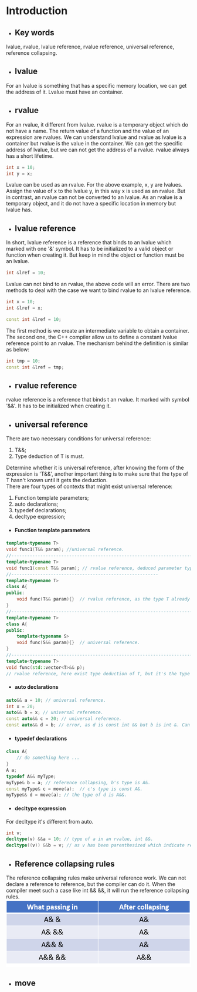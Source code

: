 # Introduction
- ## **Key words**
lvalue, rvalue, lvalue reference, rvalue reference, universal reference, reference collapsing.
- ## **lvalue**
For an lvalue is something that has a specific memory location, we can get the address of it. Lvalue must have an container.
- ## **rvalue**
For an rvalue, it different from lvalue. rvalue is a temporary object which do not have a name. The return value of a function and the value of an expression are rvalues. We can understand lvalue and rvalue as lvalue is a container but rvalue is the value in the container. We can get the specific address of lvalue, but we can not get the address of a rvalue. rvalue always has a short lifetime.
```C++
int x = 10;
int y = x;
```
Lvalue can be used as an rvalue. For the above example, x, y are lvalues. Assign the value of x to the lvalue y, in this way x is used as an rvalue. But in contrast, an rvalue can not be converted to an lvalue. As an rvalue is a temporary object, and it do not have a specific location in memory but lvalue has.
- ## **lvalue reference**
In short, lvalue reference is a reference that binds to an lvalue which marked with one '&' symbol. It has to be initialized to a valid object or function when creating it. But keep in mind the object or function must be an lvalue.
```C++
int &lref = 10;
```
Lvalue can not bind to an rvalue, the above code will an error. There are two methods to deal with the case we want to bind rvalue to an lvalue reference.
```C++
int x = 10;
int &lref = x;
```
```C++
const int &lref = 10;
```
The first method is we create an intermediate variable to obtain a container. The second one, the C++ compiler allow us to define a constant lvalue reference point to an rvalue. The mechanism behind the definition is similar as below:
```C++
int tmp = 10;
const int &lref = tmp;
```
- ## **rvalue reference**
rvalue reference is a reference that binds t an rvalue. It marked with symbol '&&'.
It has to be initialized when creating it.
- ## **universal reference**
There are two necessary conditions for universal reference:
1. T&&;
2. Type deduction of T is must.

Determine whether it is universal reference, after knowing the form of the expression is 'T&&', another important thing is to make sure that the type of T hasn't known until it gets the deduction.  
There are four types of contexts that might exist universal reference:
1. Function template parameters;
2. auto declarations;
3. typedef declarations;
4. decltype expression;
- #### **Function template parameters**
```C++
template<typename T>
void func1(T&& param); //universal reference.
//---------------------------------------------------------------------------
template<typename T>
void func1(const T&& param); // rvalue reference, deduced parameter type is const T&&.
//--------------------------------------------------------
template<typename T>
class A{
public:
    void func(T&& param){}  // rvalue reference, as the type T already known.
}
//----------------------------------------------------------------------------
template<typename T>
class A{
public:
    template<typename S>
    void func(S&& param){}  // universal reference.
}
//----------------------------------------------------------------------------
template<typename T>
void func(std::vector<T>&& p); 
// rvalue reference, here exist type deduction of T, but it's the type of vector, but not the T of T&&.
```
- #### **auto declarations**
```C++
auto&& a = 10; // universal reference. 
int x = 20;
auto&& b = x; // universal reference.
const auto&& c = 20; // universal reference.
const auto&& d = b; // error, as d is const int && but b is int &. Can not bind an lvalue to rvalue.
```
- #### **typedef declarations**
```C++
class A{
    // do something here ...
}
A a;
typedef A&& myType;
myType& b = a; // reference collapsing, b's type is A&.
const myType& c = move(a);  // c's type is const A&.
myType&& d = move(a); // the type of d is A&&.
```
- #### **decltype expression**
For decltype it's different from auto.
```C++
int v;
decltype(v) &&a = 10; // type of a in an rvalue, int &&.
decltype((v)) &&b = v; // as v has been parenthesized which indicate reference, the type of b is int &.
```
- ## **Reference collapsing rules**
The reference collapsing rules make universal reference work. We can not declare a reference to reference, but the compiler can do it. When the compiler meet such a case like int && &&, it will run the reference collapsing rules.
![image](https://github.com/DYTLDSH/C/blob/main/figs/reference_collapse_rules.png)
- ## **move**
